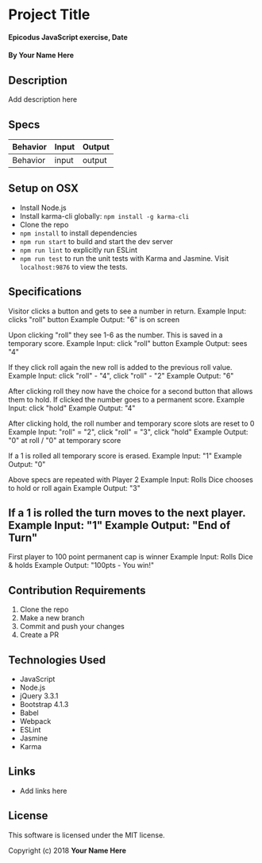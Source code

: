 # Project Title

#### Epicodus JavaScript exercise, Date

#### By Your Name Here

## Description

Add description here

## Specs

| Behavior | Input | Output |
|----------|-------|--------|
| Behavior | input | output |

## Setup on OSX

* Install Node.js
* Install karma-cli globally: `npm install -g karma-cli`
* Clone the repo
* `npm install` to install dependencies
* `npm run start` to build and start the dev server
* `npm run lint` to explicitly run ESLint
* `npm run test` to run the unit tests with Karma and Jasmine. Visit `localhost:9876` to view the tests.

## Specifications

Visitor clicks a button and gets to see a number in return.
Example Input: clicks "roll" button
Example Output: "6" is on screen

Upon clicking "roll" they see 1-6 as the number. This is saved in a temporary score.
Example Input: click "roll" button
Example Output: sees "4"

If they click roll again the new roll is added to the previous roll value.
Example Input: click "roll" - "4", click "roll" - "2"
Example Output: "6"

After clicking roll they now have the choice for a second button that allows them to hold. If clicked the number goes to a permanent score.
Example Input: click "hold"
Example Output: "4"

After clicking hold, the roll number and temporary score slots are reset to 0
Example Input: "roll" = "2", click "roll" = "3", click "hold"
Example Output: "0" at roll / "0" at temporary score

If a 1 is rolled all temporary score is erased.
Example Input: "1"
Example Output: "0"

Above specs are repeated with Player 2
Example Input: Rolls Dice chooses to hold or roll again
Example Output: "3"

If a 1 is rolled the turn moves to the next player.
Example Input: "1"
Example Output: "End of Turn"
-----
First player to 100 point permanent cap is winner
Example Input: Rolls Dice & holds
Example Output: "100pts - You win!"

## Contribution Requirements

1. Clone the repo
1. Make a new branch
1. Commit and push your changes
1. Create a PR

## Technologies Used

* JavaScript
* Node.js
* jQuery 3.3.1
* Bootstrap 4.1.3
* Babel
* Webpack
* ESLint
* Jasmine
* Karma

## Links

* Add links here

## License

This software is licensed under the MIT license.

Copyright (c) 2018 **Your Name Here**
